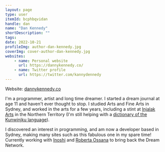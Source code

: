 ```yaml
---
layout: page
type: user
itemId: bcphbqvidan
handle: dan
name: "Dan Kennedy"
shortDescription: ""
tags:
date: 2022-10-21
profileImg: author-dan-kennedy.jpg
coverImg: cover-author-dan-kennedy.jpg
websites:
    - name: Personal website
      url: https://dannykennedy.co/
    - name: Twitter profile
      url: https://twitter.com/kannydennedy
---
```


Website: [dannykennedy.co](https://dannykennedy.co/)

I'm a programmer, artist and long time dreamer. I started a dream journal at age 11 and haven't ever thought to stop. I studied Arts and Fine Arts in Sydney, and worked in the arts for a few years, including a stint at <a href="https://injalak.com/" target="_blank">Injalak Arts</a> in the Northern Territory (I'm still helping with a <a href="https://www.njamed.com/" target="_blank">dictionary of the Kunwinjku language</a>).

I discovered an interest in programming, and am now a developer based in Sydney, making many sites such as this fabulous one in my spare time! Currently working with [Inoshi](../@inoshi) and [Roberta Ossana](../@robertaossana) to bring back the Dream Network.
